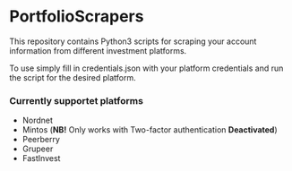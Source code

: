 # PortfolioScrapers
This repository contains Python3 scripts for scraping your account information from different investment platforms.

To use simply fill in credentials.json with your platform credentials and run the script for the desired platform.

### Currently supportet platforms
* Nordnet
* Mintos (__NB!__ Only works with Two-factor authentication __Deactivated__)
* Peerberry
* Grupeer
* FastInvest
